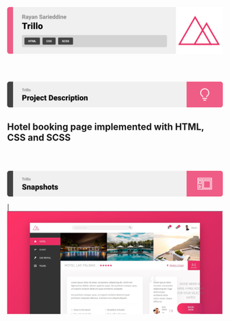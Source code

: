 <img src="./readme/title1.svg"/>

<br><br>

<!-- project philosophy -->
<img src="./readme/title2.svg"/>

## Hotel booking page implemented with HTML, CSS and SCSS

<br><br>

<!-- Prototyping -->
<img src="./readme/title3.svg"/>

| ![Landing](./readme/demo.jpg)
